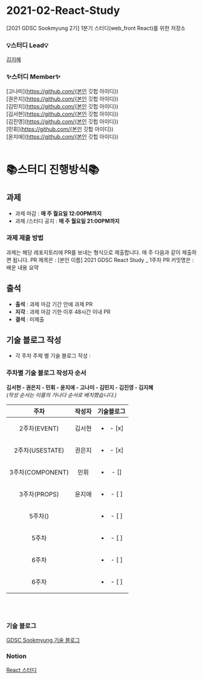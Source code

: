 # 2021-02-React-Study
[2021 GDSC Sookmyung 2기] 1분기 스터디(web_front React)를 위한 저장소
</br>

### 💡스터디 Lead💡
[김지혜](https://github.com/asd3638)  

### ✨스터디 Member✨
[고나미](https://github.com/{본인 깃헙 아이디})  
[권은지](https://github.com/{본인 깃헙 아이디})  
[김민지](https://github.com/{본인 깃헙 아이디})  
[김서현](https://github.com/{본인 깃헙 아이디})  
[김진영](https://github.com/{본인 깃헙 아이디})  
[민휘](https://github.com/{본인 깃헙 아이디})  
[윤지애](https://github.com/{본인 깃헙 아이디})  
</br>


# 📚스터디 진행방식📚

## 과제
- 과제 마감 : **매 주 월요일 12:00PM까지**  
- 과제 /스터디 공지 : **매 주 월요일 21:00PM까지**

### 과제 제출 방법
과제는 해당 레포지토리에 PR를 보내는 형식으로 제출합니다. 매 주 다음과 같이 제출하면 됩니다.
PR 제목은 : [본인 이름] 2021 GDSC React Study _ 1주차
PR 커밋명은 : 배운 내용 요약


## 출석 
- **출석** : 과제 마감 기간 안에 과제 PR  
- **지각** : 과제 마감 기한 이후 48시간 이내 PR  
- **결석** : 미제출


## 기술 블로그 작성
- 각 주차 주제 별 기술 블로그 작성 :

### 주차별 기술 블로그 작성자 순서
**김서현 -  권은지 - 민휘 -  윤지애 -  고나미 -  김민지 - 김진영 - 김지혜**  
*(작성 순서는 이름의 가나다 순서로 배치했습니다.)*  

| 주차 | 작성자 | 기술블로그 |
|:----------:|:----------:|:----------:|
| 2주차(EVENT) | 김서현 | <ul><li>- [x] </li></ul> |
| 2주차(USESTATE) | 권은지 | <ul><li>- [x] </li></ul> |
| 3주차(COMPONENT) | 민휘 | <ul><li>- [] </li></ul> |
| 3주차(PROPS) | 윤지애 | <ul><li>- [ ] </li></ul> |
| 5주차() |  | <ul><li>- [ ] </li></ul> |
| 5주차 |  | <ul><li>- [ ] </li></ul> |
| 6주차 |  | <ul><li>- [ ] </li></ul> |
| 6주차 |  | <ul><li>- [ ] </li></ul> |
<br/>
</br>

### 기술 블로그  
[GDSC Sookmyung 기술 블로그](https://dsc-sookmyung.tistory.com/)  
### Notion  
[React 스터디](https://www.notion.so/1-React-ad9f133158844dc8ab1a77317413db46)
